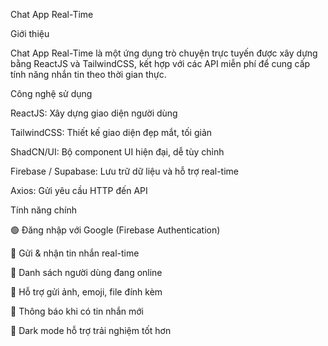 Chat App Real-Time

Giới thiệu

Chat App Real-Time là một ứng dụng trò chuyện trực tuyến được xây dựng bằng ReactJS và TailwindCSS, kết hợp với các API miễn phí để cung cấp tính năng nhắn tin theo thời gian thực.

Công nghệ sử dụng

ReactJS: Xây dựng giao diện người dùng

TailwindCSS: Thiết kế giao diện đẹp mắt, tối giản

ShadCN/UI: Bộ component UI hiện đại, dễ tùy chỉnh

Firebase / Supabase: Lưu trữ dữ liệu và hỗ trợ real-time

Axios: Gửi yêu cầu HTTP đến API

Tính năng chính

🟢 Đăng nhập với Google (Firebase Authentication)

💬 Gửi & nhận tin nhắn real-time

👥 Danh sách người dùng đang online

📎 Hỗ trợ gửi ảnh, emoji, file đính kèm

🔔 Thông báo khi có tin nhắn mới

🌙 Dark mode hỗ trợ trải nghiệm tốt hơn